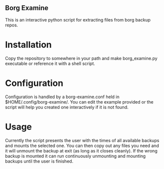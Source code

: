 ## Borg Examine
This is an interactive python script for extracting files from borg backup
repos.

# Installation
Copy the repository to somewhere in your path and make borg_examine.py
executable or reference it with a shell script.

# Configuration
Configuration is handled by a borg-examine.conf held in
$HOME/.config/borg-examine/. You can edit the example provided or the script
will help you created one interactively if it is not found.

# Usage
Currently the script presents the user with the times of all available backups
and mounts the selected one. You can then copy out any files you need and it
will unmount the backup at exit (as long as it closes cleanly). If the wrong
backup is mounted it can run continuously unmounting and mounting backups
until the user is finished.
